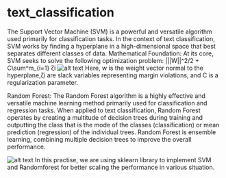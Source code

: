 # text_classification
The Support Vector Machine (SVM) is a powerful and versatile algorithm used primarily for classification tasks. In the context of text classification,
SVM works by finding a hyperplane in a high-dimensional space that best separates different classes of data.
Mathematical Foundation:
At its core, SVM seeks to solve the following optimization problem:
|||W||^2/2 + C\sum^m_{i=1} ζi
![alt text]([https://github.com/esbqjl/text_classification/svm_1.jpg](https://github.com/esbqjl/text_classification/blob/main/svm_1.jpg))
Here, w is the weight vector normal to the hyperplane,ζi are slack variables representing margin violations, and C is a regularization parameter.

Random Forest:
The Random Forest algorithm is a highly effective and versatile machine learning method primarily used for classification and regression tasks.
When applied to text classification, Random Forest operates by creating a multitude of decision trees during training and outputting the class that is the mode of the classes (classification)
or mean prediction (regression) of the individual trees. Random Forest is ensemble learning, combining multiple decision trees to improve the overall performance.

![alt text]([https://github.com/esbqjl/text_classification/RF_1.jpg](https://github.com/esbqjl/text_classification/blob/main/RF_1.jpg))
In this practise, we are using sklearn library to implement SVM and Randomforest for better scaling the performance in various situation.

